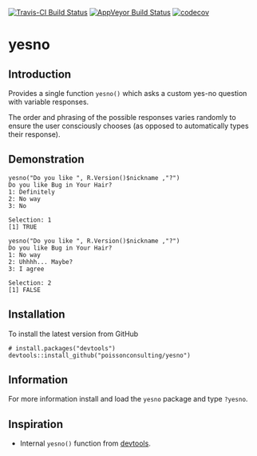 
<!-- README.md is generated from README.Rmd. Please edit that file -->
[![Travis-CI Build Status](https://travis-ci.org/poissonconsulting/yesno.svg?branch=master)](https://travis-ci.org/poissonconsulting/yesno) [![AppVeyor Build Status](https://ci.appveyor.com/api/projects/status/github/poissonconsulting/yesno?branch=master&svg=true)](https://ci.appveyor.com/project/poissonconsulting/yesno) [![codecov](https://codecov.io/gh/poissonconsulting/yesno/branch/master/graph/badge.svg)](https://codecov.io/gh/poissonconsulting/yesno)

yesno
=====

Introduction
------------

Provides a single function `yesno()` which asks a custom yes-no question with variable responses.

The order and phrasing of the possible responses varies randomly to ensure the user consciously chooses (as opposed to automatically types their response).

Demonstration
-------------

    yesno("Do you like ", R.Version()$nickname ,"?")
    Do you like Bug in Your Hair?
    1: Definitely
    2: No way
    3: No

    Selection: 1
    [1] TRUE

    yesno("Do you like ", R.Version()$nickname ,"?")
    Do you like Bug in Your Hair?
    1: No way
    2: Uhhhh... Maybe?
    3: I agree

    Selection: 2
    [1] FALSE

Installation
------------

To install the latest version from GitHub

    # install.packages("devtools")
    devtools::install_github("poissonconsulting/yesno")

Information
-----------

For more information install and load the `yesno` package and type `?yesno`.

Inspiration
-----------

-   Internal `yesno()` function from [devtools](https://github.com/hadley/devtools).
